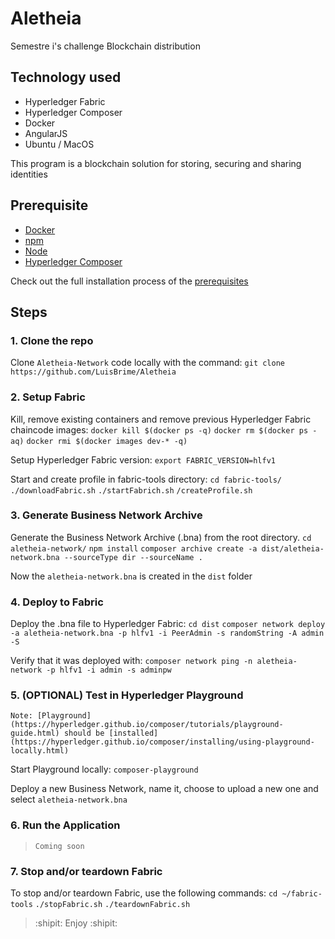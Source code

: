 # Aletheia
Semestre i's challenge Blockchain distribution 

## Technology used
- Hyperledger Fabric
- Hyperledger Composer
- Docker
- AngularJS
- Ubuntu / MacOS

This program is a blockchain solution for storing, securing and sharing identities

## Prerequisite
- [Docker](https://www.docker.com/)
- [npm](https://www.npmjs.com/)
- [Node](https://nodejs.org/en/)
- [Hyperledger Composer](https://hyperledger.github.io/composer/installing/development-tools.html)

Check out the full installation process of the [prerequisites](https://hyperledger.github.io/composer/installing/development-tools.html)

## Steps

### 1. Clone the repo
Clone `Aletheia-Network` code locally with the command:
    `git clone https://github.com/LuisBrime/Aletheia`

### 2. Setup Fabric
Kill, remove existing containers and remove previous Hyperledger Fabric chaincode images:
    `docker kill $(docker ps -q)`
    `docker rm $(docker ps -aq)`
    `docker rmi $(docker images dev-* -q)`

Setup Hyperledger Fabric version:
    `export FABRIC_VERSION=hlfv1`

Start and create profile in fabric-tools directory:
    `cd fabric-tools/`
    `./downloadFabric.sh`
    `./startFabrich.sh`
    `/createProfile.sh`

### 3. Generate Business Network Archive
Generate the Business Network Archive (.bna) from the root directory.
    `cd aletheia-network/`
    `npm install`
    `composer archive create -a dist/aletheia-network.bna --sourceType dir --sourceName .`

Now the `aletheia-network.bna` is created in the `dist` folder

### 4. Deploy to Fabric
Deploy the .bna file to Hyperledger Fabric:
    `cd dist`
    `composer network deploy -a aletheia-network.bna -p hlfv1 -i PeerAdmin -s randomString -A admin -S`

Verify that it was deployed with:
    `composer network ping -n aletheia-network -p hlfv1 -i admin -s adminpw`

### 5. (OPTIONAL) Test in Hyperledger Playground
`Note: [Playground](https://hyperledger.github.io/composer/tutorials/playground-guide.html) should be [installed](https://hyperledger.github.io/composer/installing/using-playground-locally.html)`

Start Playground locally:
    `composer-playground`

Deploy a new Business Network, name it, choose to upload a new one and select `aletheia-network.bna`

### 6. Run the Application
>`Coming soon`

### 7. Stop and/or teardown Fabric
To stop and/or teardown Fabric, use the following commands:
    `cd ~/fabric-tools`
    `./stopFabric.sh`
    `./teardownFabric.sh`


> :shipit:  Enjoy   :shipit:
